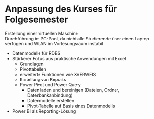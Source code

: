 # Anpassung des Kurses für Folgesemester

Erstellung einer virtuellen Maschine  
Durchführung im PC-Pool, da nicht alle Studierende über einen Laptop verfügen und WLAN im Vorlesungsraum instabil

- Datenmodelle für RDBS  
- Stärkerer Fokus aus praktische Anwendungen mit Excel  
  - Grundlagen
  - Pivottabellen
  - erweiterte Funktionen wie XVERWEIS
  - Erstellung von Reports  
  - Power Pivot und Power Query
    - Daten laden und bereinigen (Dateien, Ordner, Datenbankanbindung)
    - Datenmodelle erstellen
    - Pivot-Tabelle auf Basis eines Datenmodells
- Power BI als Reporting-Lösung
